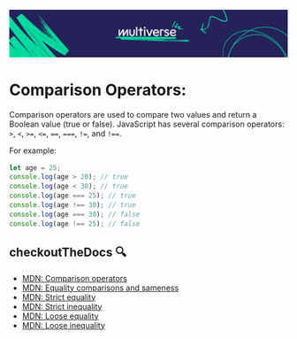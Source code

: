 ![MV Logo](/logo.jpg)
# Comparison Operators:

Comparison operators are used to compare two values and return a Boolean value (true or false).
JavaScript has several comparison operators: `>`, `<`, `>=`, `<=`, `==`, `===`, `!=`, and `!==`.

For example:

```js
let age = 25;
console.log(age > 20); // true
console.log(age < 30); // true
console.log(age === 25); // true
console.log(age !== 30); // true
console.log(age === 30); // false
console.log(age !== 25); // false
```

## checkoutTheDocs 🔍
- [MDN: Comparison operators](https://developer.mozilla.org/en-US/docs/Web/JavaScript/Reference/Operators/Comparison_Operators)
- [MDN: Equality comparisons and sameness](https://developer.mozilla.org/en-US/docs/Web/JavaScript/Equality_comparisons_and_sameness)
- [MDN: Strict equality](https://developer.mozilla.org/en-US/docs/Web/JavaScript/Reference/Operators/Strict_equality)
- [MDN: Strict inequality](https://developer.mozilla.org/en-US/docs/Web/JavaScript/Reference/Operators/Strict_inequality)
- [MDN: Loose equality](https://developer.mozilla.org/en-US/docs/Web/JavaScript/Reference/Operators/Loose_equality)
- [MDN: Loose inequality](https://developer.mozilla.org/en-US/docs/Web/JavaScript/Reference/Operators/Loose_inequality)
